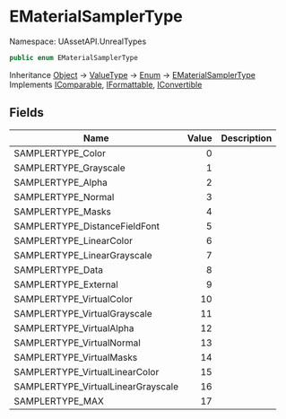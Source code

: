 # EMaterialSamplerType

Namespace: UAssetAPI.UnrealTypes

```csharp
public enum EMaterialSamplerType
```

Inheritance [Object](https://docs.microsoft.com/en-us/dotnet/api/system.object) → [ValueType](https://docs.microsoft.com/en-us/dotnet/api/system.valuetype) → [Enum](https://docs.microsoft.com/en-us/dotnet/api/system.enum) → [EMaterialSamplerType](./uassetapi.unrealtypes.ematerialsamplertype.md)<br>
Implements [IComparable](https://docs.microsoft.com/en-us/dotnet/api/system.icomparable), [IFormattable](https://docs.microsoft.com/en-us/dotnet/api/system.iformattable), [IConvertible](https://docs.microsoft.com/en-us/dotnet/api/system.iconvertible)

## Fields

| Name | Value | Description |
| --- | --: | --- |
| SAMPLERTYPE_Color | 0 |  |
| SAMPLERTYPE_Grayscale | 1 |  |
| SAMPLERTYPE_Alpha | 2 |  |
| SAMPLERTYPE_Normal | 3 |  |
| SAMPLERTYPE_Masks | 4 |  |
| SAMPLERTYPE_DistanceFieldFont | 5 |  |
| SAMPLERTYPE_LinearColor | 6 |  |
| SAMPLERTYPE_LinearGrayscale | 7 |  |
| SAMPLERTYPE_Data | 8 |  |
| SAMPLERTYPE_External | 9 |  |
| SAMPLERTYPE_VirtualColor | 10 |  |
| SAMPLERTYPE_VirtualGrayscale | 11 |  |
| SAMPLERTYPE_VirtualAlpha | 12 |  |
| SAMPLERTYPE_VirtualNormal | 13 |  |
| SAMPLERTYPE_VirtualMasks | 14 |  |
| SAMPLERTYPE_VirtualLinearColor | 15 |  |
| SAMPLERTYPE_VirtualLinearGrayscale | 16 |  |
| SAMPLERTYPE_MAX | 17 |  |

